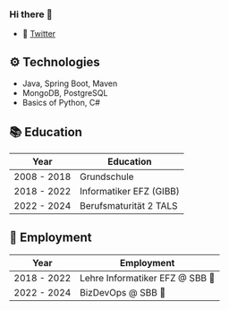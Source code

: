 ### Hi there 👋

- 🔗 [Twitter](https://twitter.com/AnnaL0stInSpace) 

⚙ Technologies
-------------------------------------
- Java, Spring Boot, Maven
- MongoDB, PostgreSQL
- Basics of Python, C#

📚 Education
-------------------------------------
| Year | Education |
| ---- | --------- |
| 2008 - 2018 | Grundschule |
| 2018 - 2022 | Informatiker EFZ (GIBB) |
| 2022 - 2024 | Berufsmaturität 2 TALS |

🧰 Employment
-------------------------------------
| Year | Employment |
| ---- | --------- |
| 2018 - 2022 | Lehre Informatiker EFZ @ SBB 🚂|
| 2022 - 2024 | BizDevOps @ SBB 🚂 |
